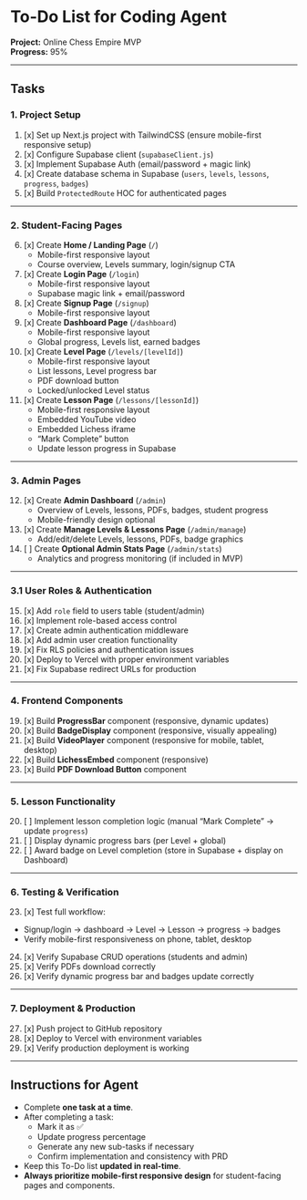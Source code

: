 # To-Do List for Coding Agent
**Project:** Online Chess Empire MVP  
**Progress:** 95%

---

## Tasks

### 1. Project Setup
1. [x] Set up Next.js project with TailwindCSS (ensure mobile-first responsive setup)
2. [x] Configure Supabase client (`supabaseClient.js`)
3. [x] Implement Supabase Auth (email/password + magic link)
4. [x] Create database schema in Supabase (`users`, `levels`, `lessons`, `progress`, `badges`)
5. [x] Build `ProtectedRoute` HOC for authenticated pages

---

### 2. Student-Facing Pages
6. [x] Create **Home / Landing Page** (`/`)
   - Mobile-first responsive layout
   - Course overview, Levels summary, login/signup CTA
7. [x] Create **Login Page** (`/login`)
   - Mobile-first responsive layout
   - Supabase magic link + email/password
8. [x] Create **Signup Page** (`/signup`)
   - Mobile-first responsive layout
9. [x] Create **Dashboard Page** (`/dashboard`)
   - Mobile-first responsive layout
   - Global progress, Levels list, earned badges
10. [x] Create **Level Page** (`/levels/[levelId]`)
    - Mobile-first responsive layout
    - List lessons, Level progress bar
    - PDF download button
    - Locked/unlocked Level status
11. [x] Create **Lesson Page** (`/lessons/[lessonId]`)
    - Mobile-first responsive layout
    - Embedded YouTube video
    - Embedded Lichess iframe
    - “Mark Complete” button
    - Update lesson progress in Supabase

---

### 3. Admin Pages
12. [x] Create **Admin Dashboard** (`/admin`)
    - Overview of Levels, lessons, PDFs, badges, student progress
    - Mobile-friendly design optional
13. [x] Create **Manage Levels & Lessons Page** (`/admin/manage`)
    - Add/edit/delete Levels, lessons, PDFs, badge graphics
14. [ ] Create **Optional Admin Stats Page** (`/admin/stats`)
    - Analytics and progress monitoring (if included in MVP)

---

### 3.1 User Roles & Authentication
15. [x] Add `role` field to users table (student/admin)
16. [x] Implement role-based access control
17. [x] Create admin authentication middleware
18. [x] Add admin user creation functionality
19. [x] Fix RLS policies and authentication issues
20. [x] Deploy to Vercel with proper environment variables
21. [x] Fix Supabase redirect URLs for production

---

### 4. Frontend Components
19. [x] Build **ProgressBar** component (responsive, dynamic updates)
20. [x] Build **BadgeDisplay** component (responsive, visually appealing)
21. [x] Build **VideoPlayer** component (responsive for mobile, tablet, desktop)
22. [x] Build **LichessEmbed** component (responsive)
23. [x] Build **PDF Download Button** component

---

### 5. Lesson Functionality
20. [ ] Implement lesson completion logic (manual “Mark Complete” → update `progress`)
21. [ ] Display dynamic progress bars (per Level + global)
22. [ ] Award badge on Level completion (store in Supabase + display on Dashboard)

---

### 6. Testing & Verification
23. [x] Test full workflow:
   - Signup/login → dashboard → Level → Lesson → progress → badges
   - Verify mobile-first responsiveness on phone, tablet, desktop
24. [x] Verify Supabase CRUD operations (students and admin)
25. [x] Verify PDFs download correctly
26. [x] Verify dynamic progress bar and badges update correctly

---

### 7. Deployment & Production
27. [x] Push project to GitHub repository
28. [x] Deploy to Vercel with environment variables
29. [x] Verify production deployment is working

---

## Instructions for Agent

- Complete **one task at a time**.
- After completing a task:
  - Mark it as ✅
  - Update progress percentage
  - Generate any new sub-tasks if necessary
  - Confirm implementation and consistency with PRD
- Keep this To-Do list **updated in real-time**.
- **Always prioritize mobile-first responsive design** for student-facing pages and components.
